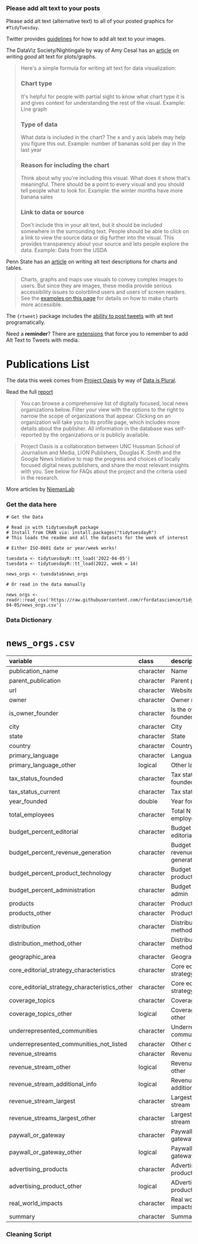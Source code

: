 ### Please add alt text to your posts

Please add alt text (alternative text) to all of your posted graphics for `#TidyTuesday`. 

Twitter provides [guidelines](https://help.twitter.com/en/using-twitter/picture-descriptions) for how to add alt text to your images.

The DataViz Society/Nightingale by way of Amy Cesal has an [article](https://medium.com/nightingale/writing-alt-text-for-data-visualization-2a218ef43f81) on writing _good_ alt text for plots/graphs.

> Here's a simple formula for writing alt text for data visualization:
> ### Chart type
> It's helpful for people with partial sight to know what chart type it is and gives context for understanding the rest of the visual.
> Example: Line graph
> ### Type of data
> What data is included in the chart? The x and y axis labels may help you figure this out.
> Example: number of bananas sold per day in the last year
> ### Reason for including the chart
> Think about why you're including this visual. What does it show that's meaningful. There should be a point to every visual and you should tell people what to look for.
> Example: the winter months have more banana sales
> ### Link to data or source
> Don't include this in your alt text, but it should be included somewhere in the surrounding text. People should be able to click on a link to view the source data or dig further into the visual. This provides transparency about your source and lets people explore the data.
> Example: Data from the USDA

Penn State has an [article](https://accessibility.psu.edu/images/charts/) on writing alt text descriptions for charts and tables.

> Charts, graphs and maps use visuals to convey complex images to users. But since they are images, these media provide serious accessibility issues to colorblind users and users of screen readers. See the [examples on this page](https://accessibility.psu.edu/images/charts/) for details on how to make charts more accessible.

The `{rtweet}` package includes the [ability to post tweets](https://docs.ropensci.org/rtweet/reference/post_tweet.html) with alt text programatically.

Need a **reminder**? There are [extensions](https://chrome.google.com/webstore/detail/twitter-required-alt-text/fpjlpckbikddocimpfcgaldjghimjiik/related) that force you to remember to add Alt Text to Tweets with media.

# Publications List

The data this week comes from [Project Oasis](https://www.projectnewsoasis.com/publications) by way of [Data is Plural](https://www.data-is-plural.com/archive/2022-03-30-edition/).

Read the full [report](https://www.projectnewsoasis.com/sites/default/files/2022-02/project-oasis-report-2021-1.pdf)

> You can browse a comprehensive list of digitally focused, local news organizations below. Filter your view with the options to the right to narrow the scope of organizations that appear. Clicking on an organization will take you to its profile page, which includes more details about the publisher. All information in the database was self-reported by the organizations or is publicly available.

> Project Oasis is a collaboration between UNC Hussman School of Journalism and Media, LION Publishers, Douglas K. Smith and the Google News Initiative to map the progress and choices of locally focused digital news publishers, and share the most relevant insights with you. See below for FAQs about the project and the criteria used in the research.

More articles by [NiemanLab](https://www.niemanlab.org/2020/03/the-google-backed-project-oasis-hopes-to-crack-the-code-of-successful-local-digital-news-organizations/)

### Get the data here

```{r}
# Get the Data

# Read in with tidytuesdayR package 
# Install from CRAN via: install.packages("tidytuesdayR")
# This loads the readme and all the datasets for the week of interest

# Either ISO-8601 date or year/week works!

tuesdata <- tidytuesdayR::tt_load('2022-04-05')
tuesdata <- tidytuesdayR::tt_load(2022, week = 14)

news_orgs <- tuesdata$news_orgs

# Or read in the data manually

news_orgs <- readr::read_csv('https://raw.githubusercontent.com/rfordatascience/tidytuesday/main/data/2022/2022-04-05/news_orgs.csv')

```
### Data Dictionary

# `news_orgs.csv`

|variable                                      |class     |description |
|:---------------------------------------------|:---------|:-----------|
|publication_name                              |character | Name|
|parent_publication                            |character | Parent publication       |
|url                                           |character | Website |
|owner                                         |character | Owner name    |
|is_owner_founder                              |character | Is the owner the founder? |
|city                                          |character | City|
|state                                         |character | State       |
|country                                       |character | Country      |
|primary_language                              |character | Language    |
|primary_language_other                        |logical   | Other lang   |
|tax_status_founded                            |character | Tax status when founded |
|tax_status_current                            |character | Tax status current |
|year_founded                                  |double    | Year founded |
|total_employees                               |character | Total N of employees|
|budget_percent_editorial                      |character | Budget % editorial |
|budget_percent_revenue_generation             |character | Budget % revenue generation |
|budget_percent_product_technology             |character | Budget percent product tech |
|budget_percent_administration                 |character | Budget percent admin |
|products                                      |character | Products |
|products_other                                |character | Products other   |
|distribution                                  |character | Distribution method|
|distribution_method_other                     |character | Distribution method other  |
|geographic_area                               |character | Geographic area |
|core_editorial_strategy_characteristics       |character | Core editorial strategy |
|core_editorial_strategy_characteristics_other |character | Core editorial strategy other  |
|coverage_topics                               |character | Coverage topics |
|coverage_topics_other                         |logical   | Coverage topics other |
|underrepresented_communities                  |character | Underrepresented community types|
|underrepresented_communities_not_listed       |character | Other community |
|revenue_streams                               |character | Revenue stream|
|revenue_stream_other                          |logical   | Revenue stream other |
|revenue_stream_additional_info                |logical   | Revenue stream additional |
|revenue_stream_largest                        |character | Largest revenue stream |
|revenue_streams_largest_other                 |character | Largest revenue stream other |
|paywall_or_gateway                            |character | Paywall or gateway? |
|paywall_or_gateway_other                      |logical   | Paywall or gateway other|
|advertising_products                          |character | Advertising products |
|advertising_product_other                     |logical   | ADvertising products other |
|real_world_impacts                            |character | Real world impacts|
|summary                                       |character | Summary|

### Cleaning Script

